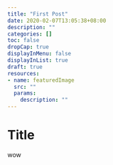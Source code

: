 ```yaml
---
title: "First Post"
date: 2020-02-07T13:05:38+08:00
description: ""
categories: []
toc: false
dropCap: true
displayInMenu: false
displayInList: true
draft: true
resources:
- name: featuredImage
  src: ""
  params:
    description: ""
---
```


# Title
wow